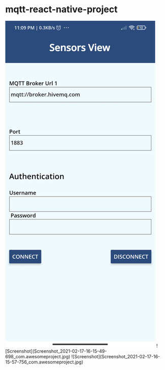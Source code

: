 # mqtt-react-native-project 
<img src="Screenshot_2021-02-16-23-09-26-500_com.awesomeproject.jpg" alt="My cool logo"/>
![Screenshot](Screenshot_2021-02-17-16-15-49-698_com.awesomeproject.jpg)
![Screenshot](Screenshot_2021-02-17-16-15-57-756_com.awesomeproject.jpg)
